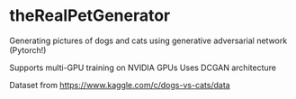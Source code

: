 # theRealPetGenerator
Generating pictures of dogs and cats using generative adversarial network (Pytorch!)

Supports multi-GPU training on NVIDIA GPUs
Uses DCGAN architecture

Dataset from https://www.kaggle.com/c/dogs-vs-cats/data
